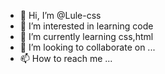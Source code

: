 - 👋 Hi, I’m @Lule-css
- 👀 I’m interested in learning code
- 🌱 I’m currently learning css,html
- 💞️ I’m looking to collaborate on ...
- 📫 How to reach me ...

<!---
Lule-css/Lule-css is a ✨ special ✨ repository because its `README.md` (this file) appears on your GitHub profile.
You can click the Preview link to take a look at your changes.
--->
